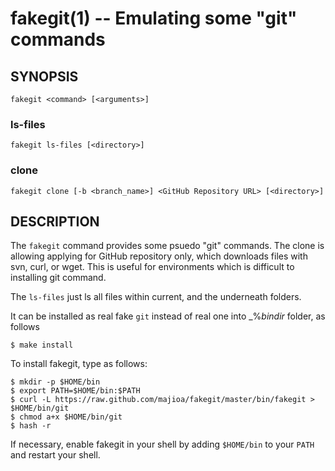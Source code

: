 fakegit(1) -- Emulating some "git" commands
=================

## SYNOPSIS

`fakegit <command> [<arguments>]`

### ls-files

`fakegit ls-files [<directory>]`

### clone

`fakegit clone [-b <branch_name>] <GitHub Repository URL> [<directory>]`

## DESCRIPTION

The `fakegit` command provides some psuedo "git" commands. The clone is allowing applying for GitHub repository only, which downloads files with svn, curl, or wget. This is useful for environments which is difficult to installing git command.

The `ls-files` just ls all files within current, and the underneath folders.

It can be installed as real fake `git` instead of real one into _%_bindir_ folder, as follows

    $ make install

To install fakegit, type as follows:

    $ mkdir -p $HOME/bin
    $ export PATH=$HOME/bin:$PATH
    $ curl -L https://raw.github.com/majioa/fakegit/master/bin/fakegit > $HOME/bin/git
    $ chmod a+x $HOME/bin/git
    $ hash -r

If necessary, enable fakegit in your shell by adding `$HOME/bin`
to your `PATH` and restart your shell.
